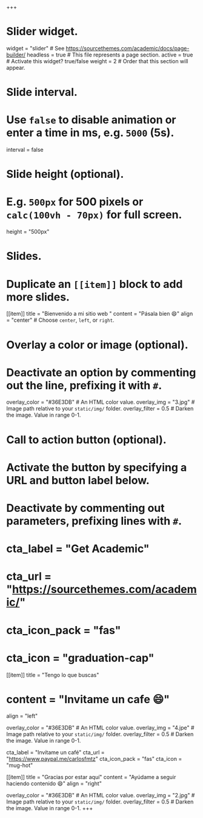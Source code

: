 +++
# Slider widget.
widget = "slider"  # See https://sourcethemes.com/academic/docs/page-builder/
headless = true  # This file represents a page section.
active = true  # Activate this widget? true/false
weight = 2  # Order that this section will appear.

# Slide interval.
# Use `false` to disable animation or enter a time in ms, e.g. `5000` (5s).
interval = false
 
# Slide height (optional).
# E.g. `500px` for 500 pixels or `calc(100vh - 70px)` for full screen.
height = "500px"

# Slides. 
# Duplicate an `[[item]]` block to add more slides.
[[item]]
  title = "Bienvenido a mi sitio web "
  content = "Pásala bien :smile:"
  align = "center"  # Choose `center`, `left`, or `right`.

  # Overlay a color or image (optional).
  #   Deactivate an option by commenting out the line, prefixing it with `#`.
  overlay_color = "#36E3DB"  # An HTML color value.
  overlay_img = "3.jpg"  # Image path relative to your `static/img/` folder.
  overlay_filter = 0.5  # Darken the image. Value in range 0-1.

  # Call to action button (optional).
  #   Activate the button by specifying a URL and button label below.
  #   Deactivate by commenting out parameters, prefixing lines with `#`.
  # cta_label = "Get Academic"
  # cta_url = "https://sourcethemes.com/academic/"
  # cta_icon_pack = "fas"
  # cta_icon = "graduation-cap"

[[item]]
  title = "Tengo lo que buscas"
  # content = "Invitame un cafe :smile:"
  align = "left"

  overlay_color = "#36E3DB"  # An HTML color value.
  overlay_img = "4.jpe"  # Image path relative to your `static/img/` folder.
  overlay_filter = 0.5  # Darken the image. Value in range 0-1.

  cta_label = "Invítame un café"
   cta_url = "https://www.paypal.me/carlosfmtz"
   cta_icon_pack = "fas"
   cta_icon = "mug-hot"

[[item]]
  title = "Gracias por estar aquí"
  content = "Ayúdame a seguir haciendo contenido :smile:"
  align = "right"
 
  overlay_color = "#36E3DB"  # An HTML color value.
  overlay_img = "2.jpg"  # Image path relative to your `static/img/` folder.
  overlay_filter = 0.5  # Darken the image. Value in range 0-1.
+++
